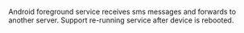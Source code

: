 Android foreground service receives sms messages and forwards to another server. Support re-running service after device is rebooted.
